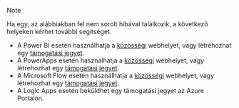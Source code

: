> [!NOTE]
> Ha egy, az alábbiakban fel nem sorolt hibával találkozik, a következő helyeken kérhet további segítséget.
> 
> * A Power BI esetén használhatja a [közösségi](http://community.powerbi.com/) webhelyet, vagy létrehozhat egy [támogatási jegyet](https://powerbi.microsoft.com/support/).
> * A PowerApps esetén használhatja a [közösségi](https://aka.ms/powerapps-community) webhelyet, vagy létrehozhat egy [támogatási jegyet](https://powerapps.microsoft.com/support/).
> * A Microsoft Flow esetén használhatja a [közösségi](https://go.microsoft.com/fwlink/?LinkID=787467) webhelyet, vagy létrehozhat egy [támogatási jegyet](https://go.microsoft.com/fwlink/?LinkID=787479).
> * A Logic Apps esetén beküldhet egy támogatási jegyet az Azure Portalon.
> 
> 

